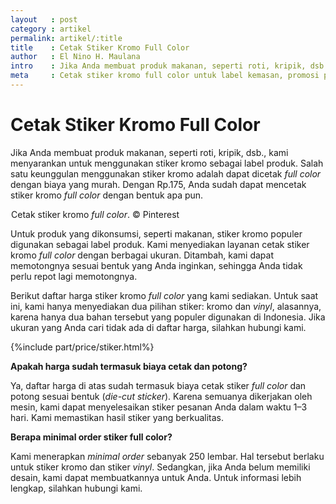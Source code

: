 ```yaml
---
layout   : post
category : artikel
permalink: artikel/:title
title    : Cetak Stiker Kromo Full Color
author   : El Nino H. Maulana
intro    : Jika Anda membuat produk makanan, seperti roti, kripik, dsb., kami menyarankan untuk menggunakan stiker kromo sebagai label produk. Dengan Rp.175, Anda sudah dapat mencetak stiker kromo <em>full color</em>.
meta     : Cetak stiker kromo full color untuk label kemasan, promosi produk, dsb.
---
```


# Cetak Stiker Kromo Full Color

Jika Anda membuat produk makanan, seperti roti, kripik, dsb., kami menyarankan untuk menggunakan stiker kromo sebagai label produk. Salah satu keunggulan menggunakan stiker kromo adalah dapat dicetak *full color* dengan biaya yang murah. Dengan Rp.175, Anda sudah dapat mencetak stiker kromo *full color* dengan bentuk apa pun.

<img src="data:image/png;base64,R0lGODlhAQABAAD/ACwAAAAAAQABAAACADs=" data-src="https://cdn-images-1.medium.com/max/720/1*VOoFeO-jcPgnDS1gTlmkdw.jpeg" alt="Cetak Stiker Kromo Full Color" title="Cetak Stiker Kromo Full Color"><span class="img-caption">Cetak stiker kromo <em>full color</em>. &copy; Pinterest</span>

Untuk produk yang dikonsumsi, seperti makanan, stiker kromo populer digunakan sebagai label produk. Kami menyediakan layanan cetak stiker kromo *full color* dengan berbagai ukuran. Ditambah, kami dapat memotongnya sesuai bentuk yang Anda inginkan, sehingga Anda tidak perlu repot lagi memotongnya.

Berikut daftar harga stiker kromo *full color* yang kami sediakan. Untuk saat ini, kami hanya menyediakan dua pilihan stiker: kromo dan *vinyl*, alasannya, karena hanya dua bahan tersebut yang populer digunakan di Indonesia. Jika ukuran yang Anda cari tidak ada di daftar harga, silahkan hubungi kami.

{%include part/price/stiker.html%}

<p class="shame-clear"><strong>Apakah harga sudah termasuk biaya cetak dan potong?</strong></p>

Ya, daftar harga di atas sudah termasuk biaya cetak stiker *full color* dan potong sesuai bentuk (*die-cut sticker*). Karena semuanya dikerjakan oleh mesin, kami dapat menyelesaikan stiker pesanan Anda dalam waktu 1–3 hari. Kami memastikan hasil stiker yang berkualitas.

**Berapa minimal order stiker full color?**

Kami menerapkan *minimal order* sebanyak 250 lembar. Hal tersebut berlaku untuk stiker kromo dan stiker *vinyl*. Sedangkan, jika Anda belum memiliki desain, kami dapat membuatkannya untuk Anda. Untuk informasi lebih lengkap, silahkan hubungi kami.
